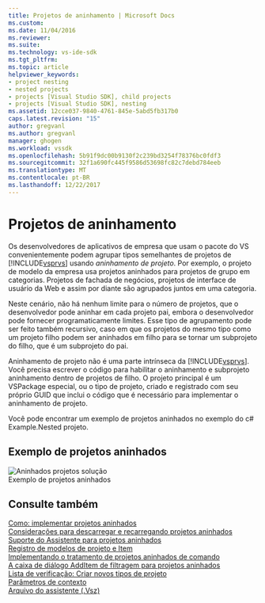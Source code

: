 ```yaml
---
title: Projetos de aninhamento | Microsoft Docs
ms.custom: 
ms.date: 11/04/2016
ms.reviewer: 
ms.suite: 
ms.technology: vs-ide-sdk
ms.tgt_pltfrm: 
ms.topic: article
helpviewer_keywords:
- project nesting
- nested projects
- projects [Visual Studio SDK], child projects
- projects [Visual Studio SDK], nesting
ms.assetid: 12cce037-9840-4761-845e-5abd5fb317b0
caps.latest.revision: "15"
author: gregvanl
ms.author: gregvanl
manager: ghogen
ms.workload: vssdk
ms.openlocfilehash: 5b91f9dc00b9130f2c239bd3254f78376bc0fdf3
ms.sourcegitcommit: 32f1a690fc445f9586d53698fc82c7debd784eeb
ms.translationtype: MT
ms.contentlocale: pt-BR
ms.lasthandoff: 12/22/2017
---
```

# <a name="nesting-projects"></a>Projetos de aninhamento
Os desenvolvedores de aplicativos de empresa que usam o pacote do VS convenientemente podem agrupar tipos semelhantes de projetos de [!INCLUDE[vsprvs](../../code-quality/includes/vsprvs_md.md)] usando *aninhamento de projeto*. Por exemplo, o projeto de modelo da empresa usa projetos aninhados para projetos de grupo em categorias. Projetos de fachada de negócios, projetos de interface de usuário da Web e assim por diante são agrupados juntos em uma categoria.  
  
 Neste cenário, não há nenhum limite para o número de projetos, que o desenvolvedor pode aninhar em cada projeto pai, embora o desenvolvedor pode fornecer programaticamente limites. Esse tipo de agrupamento pode ser feito também recursivo, caso em que os projetos do mesmo tipo como um projeto filho podem ser aninhados em filho para se tornar um subprojeto do filho, que é um subprojeto do pai.  
  
 Aninhamento de projeto não é uma parte intrínseca da [!INCLUDE[vsprvs](../../code-quality/includes/vsprvs_md.md)]. Você precisa escrever o código para habilitar o aninhamento e subprojeto aninhamento dentro de projetos de filho. O projeto principal é um VSPackage especial, ou o tipo de projeto, criado e registrado com seu próprio GUID que inclui o código que é necessário para implementar o aninhamento de projeto.  
  
 Você pode encontrar um exemplo de projetos aninhados no exemplo do c# Example.Nested projeto.  
  
## <a name="nested-projects-example"></a>Exemplo de projetos aninhados  
 ![Aninhados projetos solução](../../extensibility/internals/media/vsnestedprojects.gif "vsNestedProjects")  
Exemplo de projetos aninhados  
  
## <a name="see-also"></a>Consulte também  
 [Como: implementar projetos aninhados](../../extensibility/internals/how-to-implement-nested-projects.md)   
 [Considerações para descarregar e recarregando projetos aninhados](../../extensibility/internals/considerations-for-unloading-and-reloading-nested-projects.md)   
 [Suporte do Assistente para projetos aninhados](../../extensibility/internals/wizard-support-for-nested-projects.md)   
 [Registro de modelos de projeto e Item](../../extensibility/internals/registering-project-and-item-templates.md)   
 [Implementando o tratamento de projetos aninhados de comando](../../extensibility/internals/implementing-command-handling-for-nested-projects.md)   
 [A caixa de diálogo AddItem de filtragem para projetos aninhados](../../extensibility/internals/filtering-the-additem-dialog-box-for-nested-projects.md)   
 [Lista de verificação: Criar novos tipos de projeto](../../extensibility/internals/checklist-creating-new-project-types.md)   
 [Parâmetros de contexto](../../extensibility/internals/context-parameters.md)   
 [Arquivo do assistente (.Vsz)](../../extensibility/internals/wizard-dot-vsz-file.md)